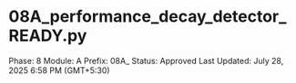 # 08A_performance_decay_detector_READY.py

Phase: 8
Module: A
Prefix: 08A_
Status: Approved
Last Updated: July 28, 2025 6:58 PM (GMT+5:30)
